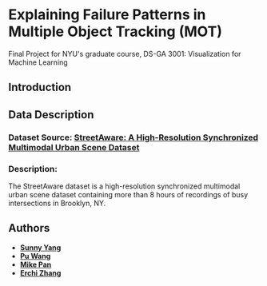 # Explaining Failure Patterns in Multiple Object Tracking (MOT)
Final Project for NYU's graduate course, DS-GA 3001: Visualization for Machine Learning
## Introduction
## Data Description
### Dataset Source: [StreetAware: A High-Resolution Synchronized Multimodal Urban Scene Dataset](https://drive.google.com/drive/u/1/folders/1BPtiIF8gBOoZANAGkwDjJUYakpCUYHM1)
### Description:
The StreetAware dataset is a high-resolution synchronized multimodal urban scene dataset containing more than 8 hours of recordings of busy intersections in Brooklyn, NY.
## Authors
- **[Sunny Yang](https://github.com/crimsonsunny22)**
- **[Pu Wang](https://github.com/Puw242)**
- **[Mike Pan](https://github.com/Leo10101010)**
- **[Erchi Zhang](https://github.com/Archertakesitez)**
